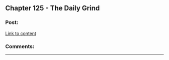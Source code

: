 ## Chapter 125 - The Daily Grind

### Post:

[Link to content](https://www.royalroad.com/fiction/15925/the-daily-grind/chapter/599198/chapter-125)

### Comments:

---

